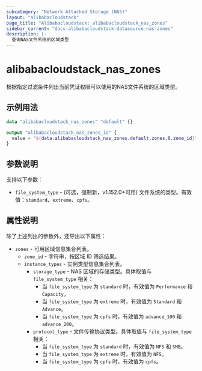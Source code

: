```yaml
---
subcategory: "Network Attached Storage (NAS)"
layout: "alibabacloudstack"
page_title: "Alibabacloudstack: alibabacloudstack_nas_zones"
sidebar_current: "docs-alibabacloudstack-datasource-nas-zones"
description: |-
  查询NAS文件系统的区域类型
---
```


# alibabacloudstack_nas_zones

根据指定过滤条件列出当前凭证权限可以使用的NAS文件系统的区域类型。


## 示例用法

```terraform
data "alibabacloudstack_nas_zones" "default" {}

output "alibabacloudstack_nas_zones_id" {
  value = "${data.alibabacloudstack_nas_zones.default.zones.0.zone_id}"
}
```

## 参数说明

支持以下参数：

* `file_system_type` - (可选，强制新，v1.152.0+可用) 文件系统的类型。有效值：`standard`、`extreme`、`cpfs`。

## 属性说明

除了上述列出的参数外，还导出以下属性：

* `zones` - 可用区域信息集合列表。
    * `zone_id` - 字符串，按区域 ID 筛选结果。
    * `instance_types` - 实例类型信息集合列表。
        * `storage_type` - NAS 区域的存储类型。具体取值与 `file_system_type` 相关：
          * 当 `file_system_type` 为 `standard` 时，有效值为 `Performance` 和 `Capacity`。
          * 当 `file_system_type` 为 `extreme` 时，有效值为 `Standard` 和 `Advance`。
          * 当 `file_system_type` 为 `cpfs` 时，有效值为 `advance_100` 和 `advance_200`。
        * `protocol_type` - 文件传输协议类型。具体取值与 `file_system_type` 相关：
          * 当 `file_system_type` 为 `standard` 时，有效值为 `NFS` 和 `SMB`。
          * 当 `file_system_type` 为 `extreme` 时，有效值为 `NFS`。
          * 当 `file_system_type` 为 `cpfs` 时，有效值为 `cpfs`。